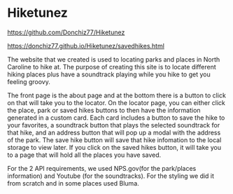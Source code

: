 # Hiketunez
https://github.com/Donchiz77/Hiketunez

https://donchiz77.github.io/Hiketunez/savedhikes.html

The website that we created is used to locating parks and places in North Caroline to hike at. The purpose of creating this site is to locate different hiking places plus have a soundtrack playing while you hike to get you feeling groovy.

The front page is the about page and at the bottom there is a button to click on that will take you to the locator. On the locator page, you can either click the place, park or saved hikes buttons to then have the information generated in a custom card. Each card includes a button to save the hike to your favorites, a soundtrack button that plays the selected soundtrack for that hike, and an address button that will pop up a modal with the address of the park. The save hike button will save that hike infomation to the local storage to view later. If you click on the saved hikes button, it will take you to a page that will hold all the places you have saved.

For the 2 API requirements, we used NPS.gov(for the park/places information) and Youtube (for the soundtracks). For the styling we did it from scratch and in some places used Bluma.
